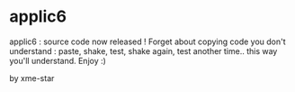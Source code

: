 # applic6

applic6 : source code now released !
Forget about copying code you don't understand : paste, shake, test, shake again, test another time.. this way you'll understand.
Enjoy :)

by xme-star
